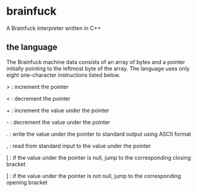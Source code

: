 # brainfuck
A Brainfuck interpreter written in C++

## the language
The Brainfuck machine data consists of an array of bytes and a pointer initially pointing to the leftmost byte of the array.
The language uses only eight one-character instructions listed below.

\> :    increment the pointer

\< :    decrement the pointer

\+ :    increment the value under the pointer

\- :    decrement the value under the pointer

\. :    write the value under the pointer to standard output using ASCII format

\, :    read from standard input to the value under the pointer

\[ :    if the value under the pointer is null, jump to the corresponding closing bracket

\] :    if the value under the pointer is not null, jump to the corresponding opening bracket
